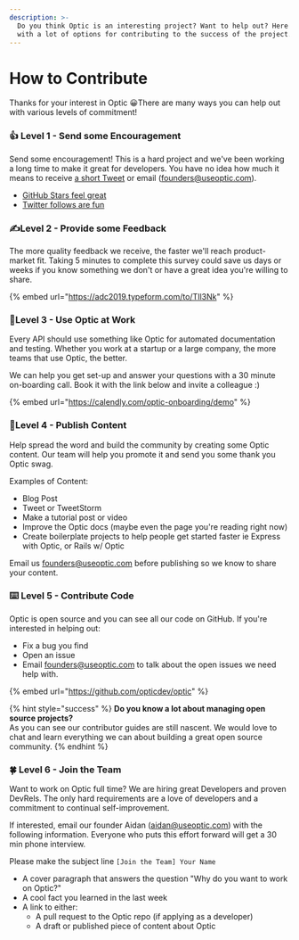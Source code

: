 ```yaml
---
description: >-
  Do you think Optic is an interesting project? Want to help out? Here's a guide
  with a lot of options for contributing to the success of the project.
---
```


# How to Contribute

Thanks for your interest in Optic 😀There are many ways you can help out with various levels of commitment! 

### 👍 Level 1 - Send some Encouragement

Send some encouragement! This is a hard project and we've been working a long time to make it great for developers. You have no idea how much it means to receive [a short Tweet](https://twitter.com/intent/tweet?via=useoptic) or email \([founders@useoptic.com](mailto:founders@useoptic.com)\). 

* [GitHub Stars feel great  ](https://github.com/opticdev/optic/stargazers)
* [Twitter follows are fun ](https://twitter.com/useoptic)

### ✍️Level 2 - Provide some Feedback

The more quality feedback we receive, the faster we'll reach product-market fit. Taking 5 minutes to complete this survey could save us days or weeks if you know something we don't or have a great idea you're willing to share. 

{% embed url="https://adc2019.typeform.com/to/TIl3Nk" %}



### 🏁Level 3 - Use Optic at Work

Every API should use something like Optic for automated documentation and testing. Whether you work at a startup or a large company, the more teams that use Optic, the better. 

We can help you get set-up and answer your questions with a 30 minute on-boarding call. Book it with the link below and invite a colleague :\) 

{% embed url="https://calendly.com/optic-onboarding/demo" %}

### 🎨Level 4 - Publish Content

Help spread the word and build the community by creating some Optic content. Our team will help you promote it and send you some thank you Optic swag. 

Examples of Content:

* Blog Post
* Tweet or TweetStorm
* Make a tutorial post or video
* Improve the Optic docs \(maybe even the page you're reading right now\)
* Create boilerplate projects to help people get started faster ie Express with Optic, or Rails w/ Optic

Email us [founders@useoptic.com](mailto:founders@useoptic.com) before publishing so we know to share your content. 

### ⌨️ Level 5 - Contribute Code

Optic is open source and you can see all our code on GitHub. If you're interested in helping out:

* Fix a bug you find
* Open an issue
* Email [founders@useoptic.com](mailto:founders@useoptic.com) to talk about the open issues we need help with. 

{% embed url="https://github.com/opticdev/optic" %}

{% hint style="success" %}
**Do you know a lot about managing open source projects?**   
As you can see our contributor guides are still nascent. We would love to chat and learn everything we can about building a great open source community. 
{% endhint %}

### 🍀 Level 6 - Join the Team

Want to work on Optic full time? We are hiring great Developers and proven DevRels. The only hard requirements are a love of developers and a commitment to continual self-improvement.

If interested, email our founder Aidan \([aidan@useoptic.com](mailto:aidan@useoptic.com)\) with the following information. Everyone who puts this effort forward will get a 30 min phone interview. 

Please make the subject line `[Join the Team] Your Name`

* A cover paragraph that answers the question "Why do you want to work on Optic?"
* A cool fact you learned in the last week 
* A link to either:
  * A pull request to the Optic repo \(if applying as a developer\)
  * A draft or published piece of content about Optic

